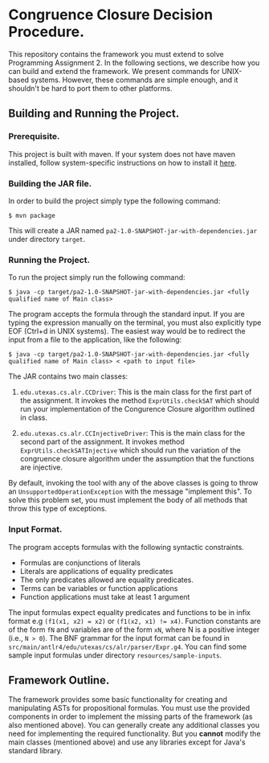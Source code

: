 # Congruence Closure Decision Procedure.

This repository contains the framework you must extend to solve
Programming Assignment 2. In the following sections, we describe how you can build
and extend the framework. We present commands for UNIX-based
systems. However, these commands are simple enough, and it shouldn't
be hard to port them to other platforms.

## Building and Running the Project.

### Prerequisite.

This project is built with maven. If your system does not have maven
installed, follow system-specific instructions on how to install it
[here](https://maven.apache.org/install.html).

### Building the JAR file.

In order to build the project simply type the following command:

```
$ mvn package
```

This will create a JAR named
`pa2-1.0-SNAPSHOT-jar-with-dependencies.jar` under directory `target`.


### Running the Project.

To run the project simply run the following command:

```
$ java -cp target/pa2-1.0-SNAPSHOT-jar-with-dependencies.jar <fully qualified name of Main class>
```

The program accepts the formula through the standard input. If you are 
typing the expression manually on the terminal, you must also explicitly
type EOF (Ctrl+d in UNIX systems). The easiest way would be to redirect
the input from a file to the application, like the following:

```
$ java -cp target/pa2-1.0-SNAPSHOT-jar-with-dependencies.jar <fully qualified name of Main class> < <path to input file>
```

The JAR contains two main classes:

1. `edu.utexas.cs.alr.CCDriver`: This is the main class for the first
part of the assignment. It invokes the method `ExprUtils.checkSAT` which should run
your implementation of the Congurence Closure algorithm outlined in class.

2. `edu.utexas.cs.alr.CCInjectiveDriver`: This is the main class for the second
part of the assignment. It invokes method `ExprUtils.checkSATInjective` which should run
the variation of the congruence closure algorithm under the assumption that
the functions are injective.

By default, invoking the tool with any of the above classes is going
to throw an `UnsupportedOperationException` with the message
"implement this". To solve this problem set, you must implement the
body of all methods that throw this type of exceptions.

### Input Format.

The program accepts formulas with the following syntactic constraints. 

* Formulas are conjunctions of literals
* Literals are applications of equality predicates
* The only predicates allowed are equality predicates.
* Terms can be variables or function applications
* Function applications must take at least 1 argument
 
The input formulas expect equality predicates and functions to be in infix format e.g `(f1(x1, x2) = x2)` or
 `(f1(x2, x1) != x4)`. Function constants are of the form `fN` and variables are of the form `xN`,
where N is a positive integer (i.e., `N > 0`). The BNF grammar for the
input format can be found in
`src/main/antlr4/edu/utexas/cs/alr/parser/Expr.g4`. You can find some
sample input formulas under directory
`resources/sample-inputs`. 

## Framework Outline.

The framework provides some basic functionality for creating and
manipulating ASTs for propositional formulas. You must use the
provided components in order to implement the missing parts of the
framework (as also mentioned above). You can generally create any
additional classes you need for implementing the required
functionality. But you **cannot** modify the main classes (mentioned
above) and use any libraries except for Java's standard library.
